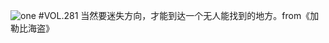![one](http://image.wufazhuce.com/FmL4we3su0uWlUq41NNOyt6Z1pn7)
#VOL.281
当然要迷失方向，才能到达一个无人能找到的地方。from《加勒比海盗》